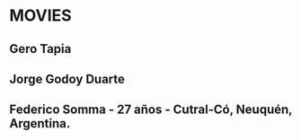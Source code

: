# MOVIES

## Gero Tapia

## Jorge Godoy Duarte

## Federico Somma - 27 años - Cutral-Có, Neuquén, Argentina.